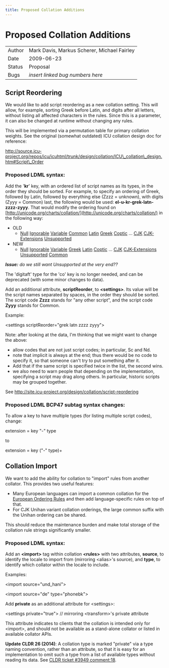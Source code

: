 ```yaml
---
title: Proposed Collation Additions
---
```


# Proposed Collation Additions

|   |   |
|---|---|
| Author | Mark Davis, Markus Scherer, Michael Fairley |
| Date | 2009-06-23 |
| Status | Proposal |
| Bugs | *insert linked bug numbers here* |

## Script Reordering

We would like to add script reordering as a new collation setting. This will allow, for example, sorting Greek before Latin, and digits after all letters, without listing all affected characters in the rules. Since this is a parameter, it can also be changed at runtime without changing any rules.

This will be implemented via a permutation table for primary collation weights. See the original (somewhat outdated) ICU collation design doc for reference:

http://source.icu-project.org/repos/icu/icuhtml/trunk/design/collation/ICU\_collation\_design.htm#Script\_Order

### Proposed LDML syntax:

Add the '**kr**' key, with an ordered list of script names as its types, in the order they should be sorted. For example, to specify an ordering of Greek, followed by Latin, followed by everything else (Zzzz = unknown), with digits (Zyyy = Common) last, the following would be used: **el-u-kr-grek-latn-zzzz-zyyy**. That would modify the ordering found on [http://unicode.org/charts/collation/](http://unicode.org/charts/collation/) in the following way:

- OLD
    - [Null](http://unicode.org/charts/collation/chart_Null.html) [Ignorable](http://unicode.org/charts/collation/chart_Ignorable.html) [Variable](http://unicode.org/charts/collation/chart_Variable.html) [Common](http://unicode.org/charts/collation/chart_Common.html) [Latin](http://unicode.org/charts/collation/chart_Latin.html) [Greek](http://unicode.org/charts/collation/chart_Greek.html) [Coptic](http://unicode.org/charts/collation/chart_Coptic.html) ... [CJK](http://unicode.org/charts/collation/chart_CJK.html) [CJK-Extensions](http://unicode.org/charts/collation/chart_CJK-Extensions.html) [Unsupported](http://unicode.org/charts/collation/chart_Unsupported.html)
- NEW
    - [Null](http://unicode.org/charts/collation/chart_Null.html) [Ignorable](http://unicode.org/charts/collation/chart_Ignorable.html) [Variable](http://unicode.org/charts/collation/chart_Variable.html) [Greek](http://unicode.org/charts/collation/chart_Greek.html) [Latin](http://unicode.org/charts/collation/chart_Latin.html) [Coptic](http://unicode.org/charts/collation/chart_Coptic.html) ... [CJK](http://unicode.org/charts/collation/chart_CJK.html) [CJK-Extensions](http://unicode.org/charts/collation/chart_CJK-Extensions.html) [Unsupported](http://unicode.org/charts/collation/chart_Unsupported.html) [Common](http://unicode.org/charts/collation/chart_Common.html)

***Issue:*** *do we still want Unsupported at the very end??*

The 'digitaft' type for the 'co' key is no longer needed, and can be deprecated (with some minor changes to data).

Add an additional attribute, **scriptReorder**, to **\<settings>**. Its value will be the script names separated by spaces, in the order they should be sorted. The script code **Zzzz** stands for "any other script", and the script code **Zyyy** stands for Common.

Example:

\<settings scriptReorder="grek latn zzzz zyyy">

Note: after looking at the data, I'm thinking that we might want to change the above:

- allow codes that are not just script codes; in particular, Sc and Nd.
- note that implicit is always at the end; thus there would be no code to specify it, so that someone can't try to put something after it.
- Add that if the same script is specified twice in the list, the second wins.
- we also need to warn people that depending on the implementation, specifying a script may drag along others. In particular, historic scripts may be grouped together.

See http://site.icu-project.org/design/collation/script-reordering

### Proposed LDML BCP47 subtag syntax changes:

To allow a key to have multiple types (for listing multiple script codes), change:

extension = key "-" type

to

extension = key ("-" type)+

## Collation Import

We want to add the ability for collation to "import" rules from another collator. This provides two useful features:

- Many European languages can import a common collation for the [European Ordering Rules](http://anubis.dkuug.dk/CEN/TC304/EOR/eorhome.html) and then add language-specific rules on top of that.
- For CJK Unihan variant collation orderings, the large common suffix with the Unihan ordering can be shared.

This should reduce the maintenance burden and make total storage of the collation rule strings significantly smaller.

### Proposed LDML syntax:

Add an **\<import>** tag within collation **\<rules>** with two attributes, **source**, to identify the locale to import from (mirroring \<alias>'s source), and **type**, to identify which collator within the locale to include.

Examples:

\<import source="und\_hani">

\<import source="de" type="phonebk">

Add **private** as an additional attribute for \<settings>:

\<settings private="true"> // mirroring \<transform>'s private attribute

This attribute indicates to clients that the collation is intended only for \<import>, and should not be available as a stand-alone collator or listed in available collator APIs.

**Update CLDR 26 (2014)**: A collation type is marked "private" via a type naming convention, rather than an attribute, so that it is easy for an implementation to omit such a type from a list of available types without reading its data. See [CLDR ticket #3949 comment:18](http://unicode.org/cldr/trac/ticket/3949#comment:18).


